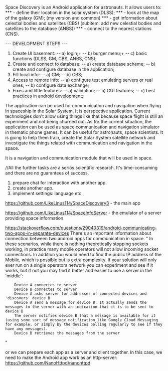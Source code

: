 Space Discovery is an Android application for astronauts.
It allows users to:
*** - define their location in the solar system (DLSS);
*** - look at the map of the galaxy (GM); (my version and common)
*** - get information about celestial bodies and satellites (CBS) (subitem: add new celestial bodies and satellites to the database (ANBS))
*** - connect to the nearest stations (CNS).

--- DEVELOPMENT STEPS ---

1. Create UI basement:
-- a) login;+
-- b) burger menu;+
-- c) basic functions (DLSS, GM, CBS, ANBS, CNS);
2. Create and connect to database:
-- a) create database scheme;
-- b) create and configure database in the application;
3. Fill local info:
-- a) GM;
-- b) CBS;
4. Access to remote info:
-- a) configure test emulating servers or real ones;
-- b) configure data exchange;
5. Fixes and little features:
-- a) validation;
-- b) GUI features;
-- c) best practices in android development;

	

The application can be used for communication and navigation when flying in spaceship in the Solar System. It is perspective application. Current technologies don't allow using things like that because
space flight is still an experiment and not being churned out. As for the current situation, the application can be used as space communication and navigation simulator in thematic phone games.
It can be useful for astronauts, space scientists. It is going to help them train, create the Solar System satellite network and investigate the things related with communication and navigation
in the space.

It is a navigation and communication module that will be used in space.






//All the further tasks are a serios scientific research. It's time-consuming and there are no guarantees of success. 

1. prepare chat for interaction with another app.
2. create another app.
3. implement settings: language etc.






https://github.com/LikeLinus114/SpaceDiscovery3 - the main app

https://github.com/LikeLinus114/SpaceInfoServer - the emulator of a server providing space information






https://stackoverflow.com/questions/29040319/android-communicating-two-apps-in-separate-devices
There's an important information about connection between two android apps for communication in space.
"
	In these scenarios, while there is nothing theoretically stopping sockets working, in practice many mobile operators will not allow incoming socket connections. In addition you would need to find the public IP address of the Mobile, which is possible but is extra complexity. If your solution will only ever run on a single operators network you can experiment and see if it works, but if not you may find it better and easier to use a server in the 'middle':

		Device A connectes to server
		Device B connectes to server
		Device A asks server for addresses of connected devices and 'discovers' device B
		Device A send a message for device B. It actually sends the messages to the server with an indication that it is to be sent to device B
		The server notifies device B that a message is available for it (using some sort of message notification like Google Cloud Messaging for example, or simply by the devices polling regularly to see if they have any messages).
		Device B retrieves the messages from the server
"

or we can prepare each app as a server and client together. In this case, we need to make the Android app work as an http-server: https://github.com/NanoHttpd/nanohttpd